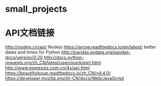 # small_projects
# API文档链接
http://nodejs.cn/api/   Nodejs
https://arrow.readthedocs.io/en/latest/   better dates and times for Python
http://pandas.pydata.org/pandas-docs/version/0.20
http://docs.python-requests.org/zh_CN/latest/user/quickstart.html
http://www.expressjs.com.cn/4x/api.html
https://beautifulsoup.readthedocs.io/zh_CN/v4.4.0/
https://developer.mozilla.org/zh-CN/docs/Web/JavaScript
